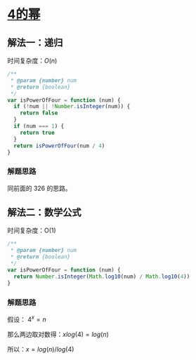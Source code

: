 # [4的幂](https://leetcode-cn.com/problems/power-of-four/description/)

## 解法一：递归

时间复杂度：$O(n)$

```javascript
/**
 * @param {number} num
 * @return {boolean}
 */
var isPowerOfFour = function (num) {
  if (!num || !Number.isInteger(num)) {
    return false
  }
  if (num === 1) {
    return true
  }
  return isPowerOfFour(num / 4)
}
```



### 解题思路

同前面的 326 的思路。

## 解法二：数学公式

时间复杂度：O(1)

```javascript
/**
 * @param {number} num
 * @return {boolean}
 */
var isPowerOfFour = function (num) {
  return Number.isInteger(Math.log10(num) / Math.log10(4))
}
```

### 解题思路

假设： $4^x = n$

那么两边取对数得：$xlog(4) = log(n)$

所以：$x = log(n) / log(4)$

